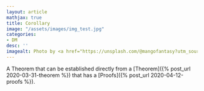 ```yaml
---
layout: article
mathjax: true
title: Corollary
image: "/assets/images/img_test.jpg"
categories:
- DM
desc: '' 
imagealt: Photo by <a href="https://unsplash.com/@mangofantasy?utm_source=unsplash&utm_medium=referral&utm_content=creditCopyText">Tim Johnson</a> on <a href="https://unsplash.com/s/photos/logic?utm_source=unsplash&utm_medium=referral&utm_content=creditCopyText">Unsplash</a>
---
```


A Theorem that can be established directly from a [Theorem]({% post_url 2020-03-31-theorem %}) that has a [Proofs]({% post_url 2020-04-12-proofs %}).